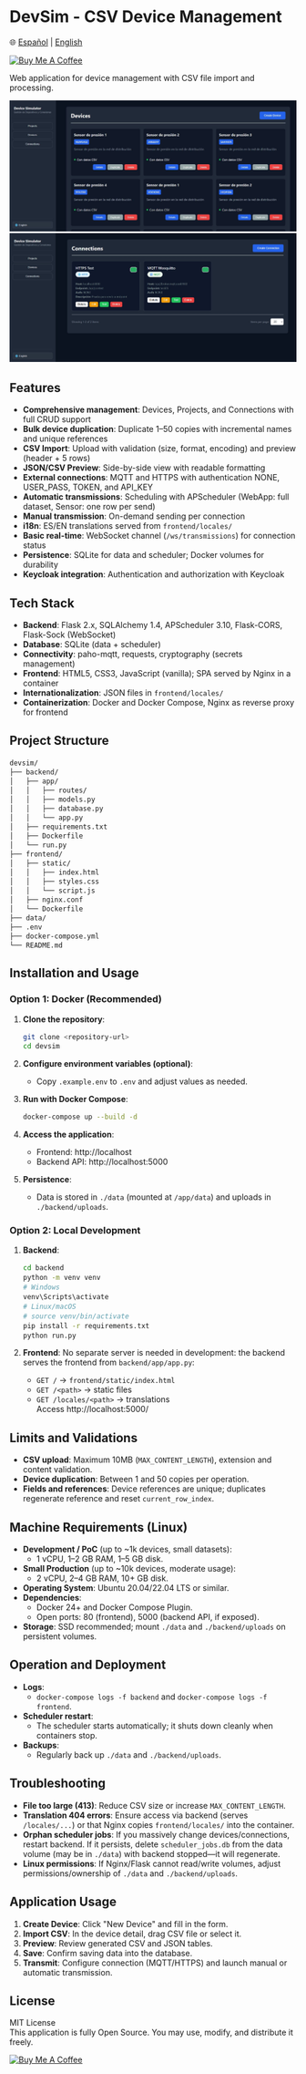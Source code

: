 # DevSim - CSV Device Management

🌐 [Español](./README.md) | [English](./README.en.md)

<a href="https://www.buymeacoffee.com/joluben" target="_blank">
  <img src="https://cdn.buymeacoffee.com/buttons/v2/default-blue.png" alt="Buy Me A Coffee" width="150">
</a>

Web application for device management with CSV file import and processing.

![Device list](./screenshots/image%20devices.jpg)
![Connection list](./screenshots/image%20connections.jpg)

## Features

- **Comprehensive management**: Devices, Projects, and Connections with full CRUD support  
- **Bulk device duplication**: Duplicate 1–50 copies with incremental names and unique references  
- **CSV Import**: Upload with validation (size, format, encoding) and preview (header + 5 rows)  
- **JSON/CSV Preview**: Side-by-side view with readable formatting  
- **External connections**: MQTT and HTTPS with authentication NONE, USER_PASS, TOKEN, and API_KEY  
- **Automatic transmissions**: Scheduling with APScheduler (WebApp: full dataset, Sensor: one row per send)  
- **Manual transmission**: On-demand sending per connection  
- **i18n**: ES/EN translations served from `frontend/locales/`  
- **Basic real-time**: WebSocket channel (`/ws/transmissions`) for connection status  
- **Persistence**: SQLite for data and scheduler; Docker volumes for durability  
- **Keycloak integration**: Authentication and authorization with Keycloak  

## Tech Stack

- **Backend**: Flask 2.x, SQLAlchemy 1.4, APScheduler 3.10, Flask-CORS, Flask-Sock (WebSocket)  
- **Database**: SQLite (data + scheduler)  
- **Connectivity**: paho-mqtt, requests, cryptography (secrets management)  
- **Frontend**: HTML5, CSS3, JavaScript (vanilla); SPA served by Nginx in a container  
- **Internationalization**: JSON files in `frontend/locales/`  
- **Containerization**: Docker and Docker Compose, Nginx as reverse proxy for frontend  

## Project Structure

```
devsim/
├── backend/
│   ├── app/
│   │   ├── routes/
│   │   ├── models.py
│   │   ├── database.py
│   │   └── app.py
│   ├── requirements.txt
│   ├── Dockerfile
│   └── run.py
├── frontend/
│   ├── static/
│   │   ├── index.html
│   │   ├── styles.css
│   │   └── script.js
│   ├── nginx.conf
│   └── Dockerfile
├── data/
├── .env
├── docker-compose.yml
└── README.md
```

## Installation and Usage

### Option 1: Docker (Recommended)

1. **Clone the repository**:
   ```bash
   git clone <repository-url>
   cd devsim
   ```

2. **Configure environment variables (optional)**:
   - Copy `.example.env` to `.env` and adjust values as needed.  

3. **Run with Docker Compose**:
   ```bash
   docker-compose up --build -d
   ```

4. **Access the application**:
   - Frontend: http://localhost  
   - Backend API: http://localhost:5000  

5. **Persistence**:
   - Data is stored in `./data` (mounted at `/app/data`) and uploads in `./backend/uploads`.

### Option 2: Local Development

1. **Backend**:
   ```bash
   cd backend
   python -m venv venv
   # Windows
   venv\Scripts\activate
   # Linux/macOS
   # source venv/bin/activate
   pip install -r requirements.txt
   python run.py
   ```

2. **Frontend**:
   No separate server is needed in development: the backend serves the frontend from `backend/app/app.py`:
   - `GET /` → `frontend/static/index.html`  
   - `GET /<path>` → static files  
   - `GET /locales/<path>` → translations  
   Access http://localhost:5000/  

## Limits and Validations

- **CSV upload**: Maximum 10MB (`MAX_CONTENT_LENGTH`), extension and content validation.  
- **Device duplication**: Between 1 and 50 copies per operation.  
- **Fields and references**: Device references are unique; duplicates regenerate reference and reset `current_row_index`.  

## Machine Requirements (Linux)

- **Development / PoC** (up to ~1k devices, small datasets):  
  - 1 vCPU, 1–2 GB RAM, 1–5 GB disk.  
- **Small Production** (up to ~10k devices, moderate usage):  
  - 2 vCPU, 2–4 GB RAM, 10+ GB disk.  
- **Operating System**: Ubuntu 20.04/22.04 LTS or similar.  
- **Dependencies**:  
  - Docker 24+ and Docker Compose Plugin.  
  - Open ports: 80 (frontend), 5000 (backend API, if exposed).  
- **Storage**: SSD recommended; mount `./data` and `./backend/uploads` on persistent volumes.  

## Operation and Deployment

- **Logs**:  
  - `docker-compose logs -f backend` and `docker-compose logs -f frontend`.  
- **Scheduler restart**:  
  - The scheduler starts automatically; it shuts down cleanly when containers stop.  
- **Backups**:  
  - Regularly back up `./data` and `./backend/uploads`.  

## Troubleshooting

- **File too large (413)**: Reduce CSV size or increase `MAX_CONTENT_LENGTH`.  
- **Translation 404 errors**: Ensure access via backend (serves `/locales/...`) or that Nginx copies `frontend/locales/` into the container.  
- **Orphan scheduler jobs**: If you massively change devices/connections, restart backend. If it persists, delete `scheduler_jobs.db` from the data volume (may be in `./data`) with backend stopped—it will regenerate.  
- **Linux permissions**: If Nginx/Flask cannot read/write volumes, adjust permissions/ownership of `./data` and `./backend/uploads`.  

## Application Usage

1. **Create Device**: Click "New Device" and fill in the form.  
2. **Import CSV**: In the device detail, drag CSV file or select it.  
3. **Preview**: Review generated CSV and JSON tables.  
4. **Save**: Confirm saving data into the database.  
5. **Transmit**: Configure connection (MQTT/HTTPS) and launch manual or automatic transmission.  

## License

MIT License  
This application is fully Open Source. You may use, modify, and distribute it freely.

<a href="https://www.buymeacoffee.com/joluben" target="_blank">
  <img src="https://cdn.buymeacoffee.com/buttons/v2/default-yellow.png" alt="Buy Me A Coffee" width="250">
</a>
